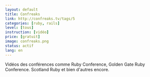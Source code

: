 ```yaml
---
layout: default
title: Confreaks
link: http://confreaks.tv/tags/5
categories: [ruby, rails]
level: [tous]
instruction: [vidéo]
price: [gratuit]
image: confreaks.png
status: actif
lang: en
---
```


Vidéos des conférences comme Ruby Conference, Golden Gate Ruby Conference. Scotland Ruby et bien d'autres encore.
